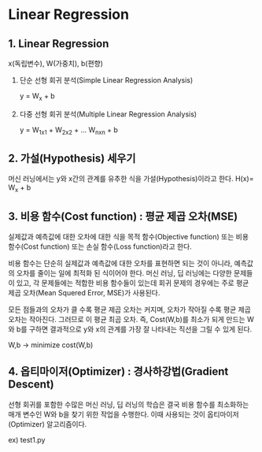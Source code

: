 # Linear Regression

## 1. Linear Regression

x(독립변수), W(가중치), b(편향)

1. 단순 선형 회귀 분석(Simple Linear Regression Analysis)

    y = W<sub>x</sub> + b

2. 다중 선형 회귀 분석(Multiple Linear Regression Analysis)

    y = W<sub>1x1</sub> + W<sub>2x2</sub> + ... W<sub>nxn</sub> + b

## 2. 가설(Hypothesis) 세우기

머신 러닝에서는 y와 x간의 관계를 유추한 식을 가설(Hypothesis)이라고 한다. H(x)= W<sub>x</sub> + b

## 3. 비용 함수(Cost function) : 평균 제곱 오차(MSE)

실제값과 예측값에 대한 오차에 대한 식을 목적 함수(Objective function) 또는 비용 함수(Cost function) 또는 손실 함수(Loss function)라고 한다.

비용 함수는 단순히 실제값과 예측값에 대한 오차를 표현하면 되는 것이 아니라, 예측값의 오차를 줄이는 일에 최적화 된 식이어야 한다. 머신 러닝, 딥 러닝에는 다양한 문제들이 있고, 각 문제들에는 적합한 비용 함수들이 있는데 회귀 문제의 경우에는 주로 평균 제곱 오차(Mean Squered Error, MSE)가 사용된다.

모든 점들과의 오차가 클 수록 평균 제곱 오차는 커지며, 오차가 작아질 수록 평균 제곱 오차는 작아진다. 그러므로 이 평균 최곱 오차. 즉, Cost(W,b)를 최소가 되게 만드는 W와 b를 구하면 결과적으로 y와 x의 관계를 가장 잘 나타내는 직선을 그릴 수 있게 된다.

W,b → minimize cost(W,b)

## 4. 옵티마이저(Optimizer) : 경사하강법(Gradient Descent)

선형 회귀를 포함한 수많은 머신 러닝, 딥 러닝의 학습은 결국 비용 함수를 최소화하는 매개 변수인 W와 b을 찾기 위한 작업을 수행한다. 이때 사용되는 것이 옵티마이저(Optimizer) 알고리즘이다.

ex) test1.py
